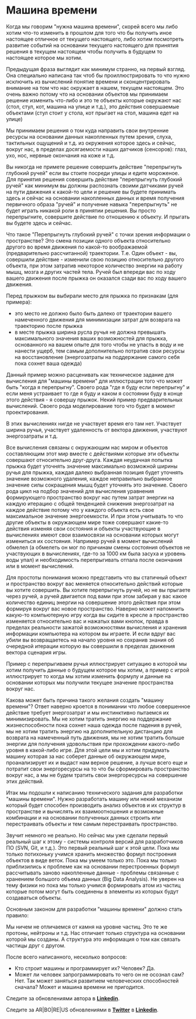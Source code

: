 # Машина времени

Когда мы говорим "нужна машина времени", скорей всего мы либо хотим что-то изменить в прошлом для того что бы получить иное настоящее отличное от текущего настоящего, либо хотим посмотреть развитие событий на основании текущего настоящего для принятия решения в текущем настоящем чтобы получить в будущем то настоящее которое мы хотим.

Предыдущая фраза выглядит как минимум странно, на первый взгляд. Она специально написана так чтоб бы проиллюстрировать то что нужно исключить из вычислений понятие времени и сконцентрировать  внимание на том что нас окружает в нашем, текущем настоящем. Это очень важно потому что на основании объектов мы принимаем решение изменить что-либо и это те объекты которые окружают нас (стол, стул, кот, машина на улице и т.д.), это действия совершаемые объектами (стул стоит у стола, кот прыгает на стол, машина едет на улице)

Мы принимаем решения о том куда направить свои внутренние ресурсы на основании данных накопленных путем зрения, слуха, тактильных ощущений и т.д. из окружения которое здесь и сейчас, вокруг нас, в пределах досягаемости наших датчиков (сенсоров): глаз, ухо, нос, нервные окончания на коже и т.д.

Вы никогда не примете решение совершить действие "перепрыгнуть глубокий ручей" если вы стоите посреди улицы и едите мороженое. Для принятия решения совершить действие "перепрыгнуть глубокий ручей" как минимум вы должны распознать своими датчиками ручей на пути движения к какой-то цели и решение вы будете принимать здесь и сейчас на основании накопленных данных и время получения  первичного образа "ручей" и получение навыка "перепрыгнуть" не будет играть никакой роли в принятии решения. Вы просто перепрыгните, совершите действие по отношению к объекту. И прыгать вы будете здесь и сейчас.

Что такое "Перепрыгнуть глубокий ручей" с точки зрения информации о пространстве? Это смена позиции одного объекта относительно другого во время движения по какой-то воображаемой (предварительно рассчитанной) траектории. Т.е. Один объект - вы, совершили действие - изменили свою позицию относительно другого объекта, при этом затратив некоторое количество энергии на работу мышц, мозга и других частей тела. Ручей был впереди вас по ходу вашего движения после прыжка он оказался сзади вас по ходу вашего движения.

Перед прыжком вы выбирали место для прыжка по признакам (для примера): 

- это место не должно было быть далеко от траектории вашего намеченного движения для минимизации затрат для возврата на траекторию после прыжка
- в месте прыжка ширина русла ручья не должна превышать максимального значения ваших возможностей для прыжка, основанного на вашем опыте для того чтобы не упасть в воду и не нанести ущерб, тем самым дополнительно потратив свои ресурсы на восстановление (энергозатраты на поддержание самого себя пока сохнет ваша одежда)

Данный пример можно расценивать как техническое задание для вычисления для "машины времени" для иллюстрации того что может быть "когда я перепрыгну". Своего рода "где я буду если перепрыгну" и если меня устраивает то где я буду и каком я состоянии буду в конце этого действия - я совершу прыжок. Некий пример предварительных вычислений. Своего рода моделирование того что будет в момент проектирования.

В этих вычислениях нигде не участвует время его там нет. Участвует ширина ручья, участвует удаленность от вектора движения, участвуют энергозатраты и т.д. 

Все вычисления связаны с окружающим нас миром и объектов составляющим этот мир вместе с действиями которые эти объекты совершают относительно друг-друга. Каждая неудачная попытка прыжка будет уточнять значение максимально возможной ширины ручья для прыжка, каждая далеко выбранная позиция будет уточнять значение возможного удаления, каждое неправильно выбранное значение силы сокращения мышц будет уточнять это значение. Своего рода цикл на подбор значений для вычисления уравнения формирующего пространство вокруг нас путем затрат энергии на каждую итерацию с общей тенденцией снижения энергозатрат на каждое действие потому что у каждого объекта есть свое максимальное значение энергоемкости. И при этом учитывать то что другие объекты в окружающем мире тоже совершают какие-то действия изменяя свои состояния и объекты участвующие в вычислениях имеют свои взаимосвязи на основании которых могут измениться их состояния. Например ручей в момент вычислений обмелел (а обмелеть он мог по причинам смены состояния объектов не участвующих в вычислениях, где-то за 1000 км была засуха и уровень воды упал) и необходимость перепрыгивать отпала после окончания или в момент вычислений.

Для простоты понимания можно представить что вы статичный объект и пространство вокруг вас меняется относительно действий которые вы хотите совершить. Вы хотите перепрыгнуть ручей, но не вы прыгаете через ручей, а ручей двигается под вами при этом забирая у вас какое количество единиц энергии на совершение этого действия при этом формируя вокруг вас новое пространство. Наверно может напомнить какую-то компьютерную игру когда вы сидите в кресле а пространство изменяется относительно вас и нажатых вами кнопок, правда в пределах реальности зажатой возможностями вычисления и хранения информации компьютера на котором вы играете. И если вдруг вас убили вы возвращаетесь на начало уровня но сохранив знания об очередной итерации которую вы совершили в пределах движения вектора сценария игры.

Пример с перепрыгиваем ручья иллюстрирует ситуацию в которой мы хотим получить данные о будущем которое мы хотим, а пример с игрой иллюстрирует то когда мы хотим изменить формулу и данные на основании которых мы получили текущее значение пространства вокруг нас.

Какова может быть причина такого желания создать "машину времени"? Ответ наверно кроется в понимании что любое совершенное действие требует энергозатрат и мы инстинктивно пытаемся их минимизировать. Мы не хотим тратить энергию на поддержание жизнеспособности пока сохнет наша одежда после падения в ручей, мы не хотим тратить энергию на дополнительную дистанцию для возврата на намеченный путь движения, мы не хотим тратить больше энергии для получения удовольствия при прохождении какого-либо уровня в какой-либо игре. Для этой цели мы и хотим придумать машину которая за нас соберет данные об окружающем мире, проанализирует их и выдаст нам верное решение, а лучше всего еще и потратит свои энергоресурсы на то что бы  сформировать пространство вокруг нас, а мы не будем тратить свои энергоресурсы на совершение этих действий.

Итак мы подошли к написанию технического задания для разработки "машины времени". Нужно разработать машину или некий механизм который будет способен производить анализ объектов и их структур в пространстве и вычислять их взаимоотношения и возможные комбинации и на основании полученных данных строить или перестраивать объекты и тем самым перестраивать пространство.

Звучит немного не реально. Но сейчас мы уже сделали первый реальный шаг к этому - системы контроля версий для разработчиков  ПО (SVN, Git, и т.д.). Это первый реальный шаг к этой цели. Пока мы только потихоньку учимся хранить множество формул построения объектов в виде веток. Пока мы умеем только это. Пока мы только приблизились к проблеме как на основании перестроенных формул рассчитывать заново накопленные данные - проблемы связанные с хранением большого объема данных (Big Data Analysis). Не уверен на тему физики но пока мы только учимся формировать атом из частиц которые потом могут быть соединены в элементы из которых будут создаваться объекты.

Основным законом для разработки "машины времени" должно стать правило: 

Мы ничем не отличаемся от камня на уровне частиц. Это те же протоны, нейтроны и т.д. Нас отличает только структура на основании которой мы созданы. А структура это информация о том как связать частицы друг с другом.

После всего написанного, несколько вопросов:

- Кто строит машины и программирует их? Человек? Да.
- Может ли человек запрограммировать то чего он не осознал сам? Нет. Так может заняться развитием человеческих способностей сначала? Может и машина времени не пригодится.

Следите за обновлениями автора в [**Linkedin**](https://www.linkedin.com/in/alexandr-kirilov-3365b992/).

Следите за AR|BO|RE|US обновлениями в [**Twitter**](https://twitter.com/ArboreusSystems) в [**Linkedin**](www.linkedin.com/company/arboreus-systems/).